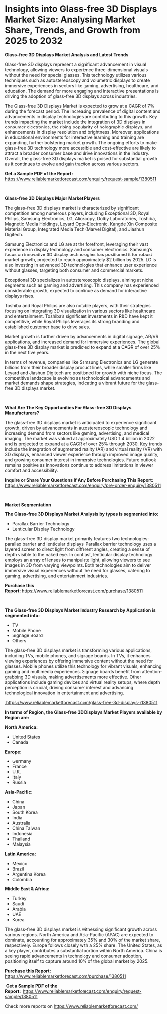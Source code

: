 <p><h1>Insights into Glass-free 3D Displays Market Size: Analysing Market Share, Trends, and Growth from 2025 to 2032</h1></p><p><strong>Glass-free 3D Displays Market Analysis and Latest Trends</strong></p>
<p><p>Glass-free 3D displays represent a significant advancement in visual technology, allowing viewers to experience three-dimensional visuals without the need for special glasses. This technology utilizes various techniques such as autostereoscopy and volumetric displays to create immersive experiences in sectors like gaming, advertising, healthcare, and education. The demand for more engaging and interactive presentations is driving the adoption of glass-free 3D displays across industries.</p><p>The Glass-free 3D Displays Market is expected to grow at a CAGR of 7% during the forecast period. The increasing prevalence of digital content and advancements in display technologies are contributing to this growth. Key trends impacting the market include the integration of 3D displays in consumer electronics, the rising popularity of holographic displays, and enhancements in display resolution and brightness. Moreover, applications in educational environments for interactive learning and training are expanding, further bolstering market growth. The ongoing efforts to make glass-free 3D technology more accessible and cost-effective are likely to attract a broader consumer base and drive innovations in the industry. Overall, the glass-free 3D displays market is poised for substantial growth as it continues to evolve and gain traction across various sectors.</p></p>
<p><strong>Get a Sample PDF of the Report:&nbsp;</strong> <a href="https://www.reliablemarketforecast.com/enquiry/request-sample/1380511?utm_campaign=1789&utm_medium=2&utm_source=Github&utm_content=ia&utm_term=06042025&utm_id=glass-free-3d-displays">https://www.reliablemarketforecast.com/enquiry/request-sample/1380511</a></p>
<p>&nbsp;</p>
<p><strong>Glass-free 3D Displays Major Market Players</strong></p>
<p><p>The glass-free 3D displays market is characterized by significant competition among numerous players, including Exceptional 3D, Royal Philips, Samsung Electronics, LG, Alioscopy, Dolby Laboratories, Toshiba, Magnetic Media Holdings, Leyard Opto-Electronic, Kangde Xin Composite Material Group, Integrated Media Tech (Marvel Digital), and Jiashun Digitech. </p><p>Samsung Electronics and LG are at the forefront, leveraging their vast experience in display technology and consumer electronics. Samsung’s focus on innovative 3D display technologies has positioned it for robust market growth, projected to reach approximately $2 billion by 2025. LG is also investing in advanced 3D technologies that enhance user experience without glasses, targeting both consumer and commercial markets.</p><p>Exceptional 3D specializes in autostereoscopic displays, aiming at niche segments such as gaming and advertising. This company has experienced considerable growth, expected to continue as demand for interactive displays rises.</p><p>Toshiba and Royal Philips are also notable players, with their strategies focusing on integrating 3D visualization in various sectors like healthcare and entertainment. Toshiba’s significant investments in R&D have kept it competitive, while Royal Philips leverages its strong branding and established customer base to drive sales.</p><p>Market growth is further driven by advancements in digital signage, AR/VR applications, and increased demand for immersive experiences. The global glass-free 3D display market is predicted to expand at a CAGR of over 25% in the next five years.</p><p>In terms of revenue, companies like Samsung Electronics and LG generate billions from their broader display product lines, while smaller firms like Leyard and Jiashun Digitech are positioned for growth with niche focus. The competitive landscape is evolving as technological advancements and market demands shape strategies, indicating a vibrant future for the glass-free 3D displays market.</p></p>
<p>&nbsp;</p>
<p><strong>What Are The Key Opportunities For Glass-free 3D Displays Manufacturers?</strong></p>
<p><p>The glass-free 3D displays market is anticipated to experience significant growth, driven by advancements in autostereoscopic technology and increasing demand from sectors like gaming, advertising, and medical imaging. The market was valued at approximately USD 1.4 billion in 2022 and is projected to expand at a CAGR of over 25% through 2030. Key trends include the integration of augmented reality (AR) and virtual reality (VR) with 3D displays, enhanced viewer experience through improved image quality, and growing consumer interest in immersive technologies. Future outlook remains positive as innovations continue to address limitations in viewer comfort and accessibility.</p></p>
<p><strong>Inquire or Share Your Questions If Any Before Purchasing This Report:</strong> <a href="https://www.reliablemarketforecast.com/enquiry/pre-order-enquiry/1380511?utm_campaign=1789&utm_medium=2&utm_source=Github&utm_content=ia&utm_term=06042025&utm_id=glass-free-3d-displays">https://www.reliablemarketforecast.com/enquiry/pre-order-enquiry/1380511</a></p>
<p>&nbsp;</p>
<p><strong>Market Segmentation</strong></p>
<p><strong>The Glass-free 3D Displays Market Analysis by types is segmented into:</strong></p>
<p><ul><li>Parallax Barrier Technology</li><li>Lenticular Display Technology</li></ul></p>
<p><p>The glass-free 3D display market primarily features two technologies: parallax barrier and lenticular displays. Parallax barrier technology uses a layered screen to direct light from different angles, creating a sense of depth visible to the naked eye. In contrast, lenticular display technology employs an array of lenses to manipulate light, allowing viewers to see images in 3D from varying viewpoints. Both technologies aim to deliver immersive visual experiences without the need for glasses, catering to gaming, advertising, and entertainment industries.</p></p>
<p><strong>Purchase this Report:&nbsp;</strong><a href="https://www.reliablemarketforecast.com/purchase/1380511?utm_campaign=1789&utm_medium=2&utm_source=Github&utm_content=ia&utm_term=06042025&utm_id=glass-free-3d-displays">https://www.reliablemarketforecast.com/purchase/1380511</a></p>
<p>&nbsp;</p>
<p><strong>The Glass-free 3D Displays Market Industry Research by Application is segmented into:</strong></p>
<p><ul><li>TV</li><li>Mobile Phone</li><li>Signage Board</li><li>Others</li></ul></p>
<p><p>The glass-free 3D displays market is transforming various applications, including TVs, mobile phones, and signage boards. In TVs, it enhances viewing experiences by offering immersive content without the need for glasses. Mobile phones utilize this technology for vibrant visuals, enhancing gaming and multimedia experiences. Signage boards benefit from attention-grabbing 3D visuals, making advertisements more effective. Other applications include gaming devices and virtual reality setups, where depth perception is crucial, driving consumer interest and advancing technological innovation in entertainment and advertising.</p></p>
<p><a href="https://www.reliablemarketforecast.com/glass-free-3d-displays-r1380511?utm_campaign=1789&utm_medium=2&utm_source=Github&utm_content=ia&utm_term=06042025&utm_id=glass-free-3d-displays">&nbsp;https://www.reliablemarketforecast.com/glass-free-3d-displays-r1380511</a></p>
<p><strong>In terms of Region, the Glass-free 3D Displays Market Players available by Region are:</strong></p>
<p>
    <p> <strong> North America: </strong>
        <ul>
            <li>United States</li>
            <li>Canada</li>
        </ul>
        </p> 
    <p> <strong> Europe: </strong>
        <ul>
            <li>Germany</li>
            <li>France</li>
            <li>U.K.</li>
            <li>Italy</li>
            <li>Russia</li>
        </ul>
        </p> 
    <p> <strong> Asia-Pacific: </strong>
        <ul>
            <li>China</li>
            <li>Japan</li>
            <li>South Korea</li>
            <li>India</li>
            <li>Australia</li>
            <li>China Taiwan</li>
            <li>Indonesia</li>
            <li>Thailand</li>
            <li>Malaysia</li>
        </ul>
        </p> 
    <p> <strong> Latin America: </strong>
        <ul>
            <li>Mexico</li>
            <li>Brazil</li>
            <li>Argentina Korea</li>
            <li>Colombia</li>
        </ul>
        </p> 
    <p> <strong> Middle East & Africa: </strong>
        <ul>
            <li>Turkey</li>
            <li>Saudi</li>
            <li>Arabia</li>
            <li>UAE</li>
            <li>Korea</li>
        </ul>
    </p>
    </p>
<p><p>The glass-free 3D displays market is witnessing significant growth across various regions. North America and Asia-Pacific (APAC) are expected to dominate, accounting for approximately 35% and 30% of the market share, respectively. Europe follows closely with a 25% share. The United States, as a key player, contributes a substantial portion within North America. China is seeing rapid advancements in technology and consumer adoption, positioning itself to capture around 10% of the global market by 2025.</p></p>
<p><strong>Purchase this Report: </strong><a href="https://www.reliablemarketforecast.com/purchase/1380511?utm_campaign=1789&utm_medium=2&utm_source=Github&utm_content=ia&utm_term=06042025&utm_id=glass-free-3d-displays">https://www.reliablemarketforecast.com/purchase/1380511</a></p>
<p>&nbsp;<strong>Get a Sample PDF of the Report:&nbsp;&nbsp;</strong><a href="https://www.reliablemarketforecast.com/enquiry/request-sample/1380511?utm_campaign=1789&utm_medium=2&utm_source=Github&utm_content=ia&utm_term=06042025&utm_id=glass-free-3d-displays">https://www.reliablemarketforecast.com/enquiry/request-sample/1380511</a></p>
<p><strong></strong></p>
<p>Check more reports on <a href="https://www.reliablemarketforecast.com/?utm_campaign=1789&utm_medium=2&utm_source=Github&utm_content=ia&utm_term=06042025&utm_id=glass-free-3d-displays">https://www.reliablemarketforecast.com/</a></p>